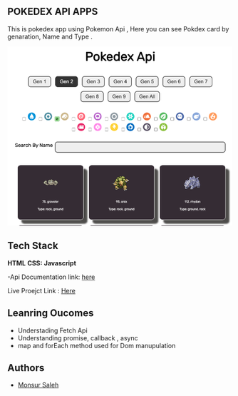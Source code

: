 ## POKEDEX API APPS

This is pokedex app using Pokemon Api , Here you can see Pokdex card by genaration, Name and Type .

![Image POKODEX](/pokodex.png 'Optional title')

## Tech Stack

**HTML**
**CSS:**
**Javascript**

-Api Documentation link: [here](https://pokeapi.co/api/v2/pokemon?limit=100000&offset=0)

Live Proejct Link :
[Here](https://public.bc.fi/s2300110/pokedex/)

## Leanring Oucomes

- Understading Fetch Api
- Understanding promise, callback , async
- map and forEach method used for Dom manupulation

## Authors

- [Monsur Saleh](https://www.github.com/monsursaleh)

